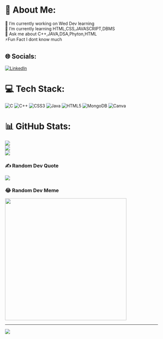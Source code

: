 # 💫 About Me:
🔭 I’m currently working on Wed Dev learning<br>🌱 I’m currently learning HTML,CSS,JAVASCRIPT,DBMS<br>💬 Ask me about C++,JAVA,DSA,Phyton,HTML<br>⚡Fun Fact I dont know much 


## 🌐 Socials:
[![LinkedIn](https://img.shields.io/badge/LinkedIn-%230077B5.svg?logo=linkedin&logoColor=white)](https://linkedin.com/in/ajay00sharma) 

# 💻 Tech Stack:
![C](https://img.shields.io/badge/c-%2300599C.svg?style=for-the-badge&logo=c&logoColor=white) ![C++](https://img.shields.io/badge/c++-%2300599C.svg?style=for-the-badge&logo=c%2B%2B&logoColor=white) ![CSS3](https://img.shields.io/badge/css3-%231572B6.svg?style=for-the-badge&logo=css3&logoColor=white) ![Java](https://img.shields.io/badge/java-%23ED8B00.svg?style=for-the-badge&logo=openjdk&logoColor=white) ![HTML5](https://img.shields.io/badge/html5-%23E34F26.svg?style=for-the-badge&logo=html5&logoColor=white) ![MongoDB](https://img.shields.io/badge/MongoDB-%234ea94b.svg?style=for-the-badge&logo=mongodb&logoColor=white) ![Canva](https://img.shields.io/badge/Canva-%2300C4CC.svg?style=for-the-badge&logo=Canva&logoColor=white)
# 📊 GitHub Stats:
![](https://github-readme-stats.vercel.app/api?username=ajay00sharma&theme=jolly&hide_border=false&include_all_commits=false&count_private=false)<br/>
![](https://github-readme-streak-stats.herokuapp.com/?user=ajay00sharma&theme=jolly&hide_border=false)<br/>
![](https://github-readme-stats.vercel.app/api/top-langs/?username=ajay00sharma&theme=jolly&hide_border=false&include_all_commits=false&count_private=false&layout=compact)

### ✍️ Random Dev Quote
![](https://quotes-github-readme.vercel.app/api?type=horizontal&theme=tokyonight)

### 😂 Random Dev Meme
<img src='https://randommeme-five.vercel.app/' style="height: 400px;"/>

---
[![](https://visitcount.itsvg.in/api?id=ajay00sharma&icon=0&color=1)](https://visitcount.itsvg.in)

<!-- Proudly created with GPRM ( https://gprm.itsvg.in ) -->
